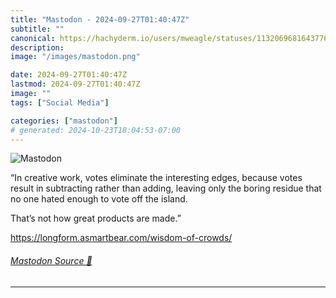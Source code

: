 ```yaml
---
title: "Mastodon - 2024-09-27T01:40:47Z"
subtitle: ""
canonical: https://hachyderm.io/users/mweagle/statuses/113206968164377611
description:
image: "/images/mastodon.png"

date: 2024-09-27T01:40:47Z
lastmod: 2024-09-27T01:40:47Z
image: ""
tags: ["Social Media"]

categories: ["mastodon"]
# generated: 2024-10-23T18:04:53-07:00
---
```

![Mastodon](/images/mastodon.png)

<p>“In creative work, votes eliminate the interesting edges, because votes result in subtracting rather than adding, leaving only the boring residue that no one hated enough to vote off the island.</p><p>That’s not how great products are made.”</p><p><a href="https://longform.asmartbear.com/wisdom-of-crowds/" target="_blank" rel="nofollow noopener noreferrer" translate="no"><span class="invisible">https://</span><span class="ellipsis">longform.asmartbear.com/wisdom</span><span class="invisible">-of-crowds/</span></a></p>


###### [Mastodon Source 🐘](https://hachyderm.io/@mweagle/113206968164377611)

___
